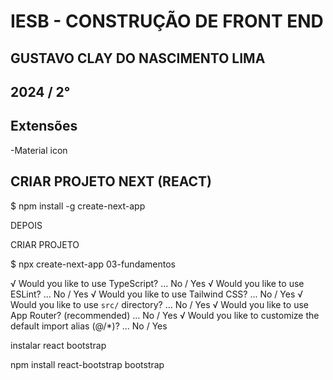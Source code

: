 # IESB - CONSTRUÇÃO DE FRONT END 

## GUSTAVO CLAY DO NASCIMENTO LIMA

## 2024 / 2°


## Extensões
-Material icon 

## CRIAR PROJETO NEXT (REACT)

$ npm install -g create-next-app

DEPOIS

CRIAR PROJETO

$ npx create-next-app 03-fundamentos

√ Would you like to use TypeScript? ... No / Yes
√ Would you like to use ESLint? ... No / Yes
√ Would you like to use Tailwind CSS? ... No / Yes
√ Would you like to use `src/` directory? ... No / Yes
√ Would you like to use App Router? (recommended) ... No / Yes
√ Would you like to customize the default import alias (@/*)? ... No / Yes



instalar react bootstrap

npm install react-bootstrap bootstrap
